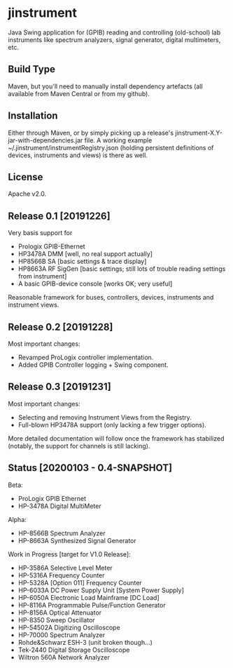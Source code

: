 # jinstrument
Java Swing application for (GPIB) reading and controlling (old-school) lab instruments like spectrum analyzers, signal generator, digital multimeters, etc.

## Build Type
Maven, but you'll need to manually install dependency artefacts (all available from Maven Central or from my github).

## Installation
Either through Maven, or by simply picking up a release's jinstrument-X.Y-jar-with-dependencies.jar file. A working example ~/.jinstrument/instrumentRegistry.json (holding persistent definitions of devices, instruments and views) is there as well.

## License
Apache v2.0.

## Release 0.1 [20191226]
Very basis support for
- Prologix GPIB-Ethernet
- HP3478A DMM [well, no real support actually]
- HP8566B SA [basic settings & trace display]
- HP8663A RF SigGen [basic settings; still lots of trouble reading settings from instrument]
- A basic GPIB-device console [works OK; very useful]

Reasonable framework for buses, controllers, devices, instruments and instrument views.

## Release 0.2 [20191228]
Most important changes:
- Revamped ProLogix controller implementation.
- Added GPIB Controller logging + Swing component.

## Release 0.3 [20191231]
Most important changes:
- Selecting and removing Instrument Views from the Registry.
- Full-blown HP3478A support (only lacking a few trigger options).

More detailed documentation will follow once the framework has stabilized (notably, the support for channels is still lacking).

## Status [20200103 - 0.4-SNAPSHOT]
Beta:
- ProLogix GPIB Ethernet
- HP-3478A Digital MultiMeter

Alpha:
- HP-8566B Spectrum Analyzer
- HP-8663A Synthesized Signal Generator

Work in Progress [target for V1.0 Release]:
- HP-3586A Selective Level Meter
- HP-5316A Frequency Counter
- HP-5328A [Option 011] Frequency Counter
- HP-6033A DC Power Supply Unit [System Power Supply]
- HP-6050A Electronic Load Mainframe [DC Load]
- HP-8116A Programmable Pulse/Function Generator
- HP-8156A Optical Attenuator
- HP-8350 Sweep Oscillator
- HP-54502A Digitizing Oscilloscope
- HP-70000 Spectrum Analyzer
- Rohde&Schwarz ESH-3 (unit broken though...)
- Tek-2440 Digital Storage Oscilloscope
- Wiltron 560A Network Analyzer
